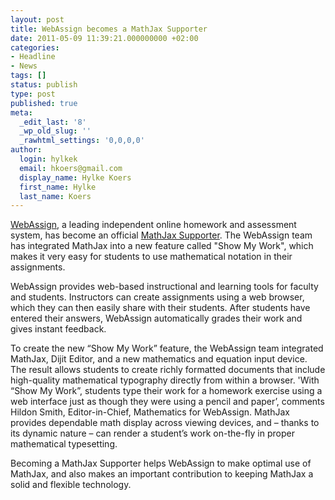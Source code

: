 ```yaml
---
layout: post
title: WebAssign becomes a MathJax Supporter
date: 2011-05-09 11:39:21.000000000 +02:00
categories:
- Headline
- News
tags: []
status: publish
type: post
published: true
meta:
  _edit_last: '8'
  _wp_old_slug: ''
  _rawhtml_settings: '0,0,0,0'
author:
  login: hylkek
  email: hkoers@gmail.com
  display_name: Hylke Koers
  first_name: Hylke
  last_name: Koers
---
```


[WebAssign](http://www.webassign.net), a leading independent online homework and assessment system, has become an official [MathJax Supporter](http://www.mathjax.org/sponsors/mathjax-sponsorship-program/). The WebAssign team has integrated MathJax into a new feature called "Show My Work", which makes it very easy for students to use mathematical notation in their assignments.

WebAssign provides web-based instructional and learning tools for faculty and students.   Instructors can create assignments using a web browser, which they can then easily share with their students. After students have entered their answers, WebAssign automatically grades their work and gives instant feedback. 

To create the new “Show My Work” feature, the WebAssign team integrated MathJax, Dijit Editor, and a new mathematics and equation input device.  The result allows students to create richly formatted documents that include high-quality mathematical typography directly from within a browser. 'With “Show My Work”, students type their work for a homework exercise using a web interface just as though they were using a pencil and paper’, comments Hildon Smith, Editor-in-Chief, Mathematics for WebAssign. MathJax provides dependable math display across viewing devices, and – thanks to its dynamic nature – can render a student’s work on-the-fly in proper mathematical typesetting.

Becoming a MathJax Supporter helps WebAssign to make optimal use of MathJax, and also makes an important contribution to keeping MathJax a solid and flexible technology.